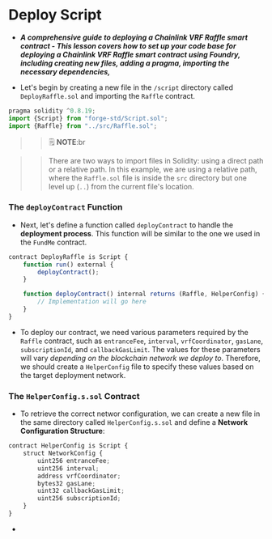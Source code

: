 # Deploy Script
- ***A comprehensive guide to deploying a Chainlink VRF Raffle smart contract - This lesson covers how to set up your code base for deploying a Chainlink VRF Raffle smart contract using Foundry, including creating new files, adding a pragma, importing the necessary dependencies,***

- Let's begin by creating a new file in the `/script` directory called `DeployRaffle.sol` and importing the `Raffle` contract.

```javascript
pragma solidity ^0.8.19;
import {Script} from "forge-std/Script.sol";
import {Raffle} from "../src/Raffle.sol";
```

>> 🗒️ **NOTE**:br

>> There are two ways to import files in Solidity: using a direct path or a relative path. In this example, we are using a relative path, where the `Raffle.sol` file is inside the `src` directory but one level up (`..`) from the current file's location.

### The `deployContract` Function
- Next, let's define a function called `deployContract` to handle the **deployment process**. This function will be similar to the one we used in the `FundMe` contract.

```javascript
contract DeployRaffle is Script {
    function run() external {
        deployContract();
    }

    function deployContract() internal returns (Raffle, HelperConfig) {
        // Implementation will go here
    }
}
```

- To deploy our contract, we need various parameters required by the `Raffle` contract, such as `entranceFee`, `interval`, `vrfCoordinator`, `gasLane`, `subscriptionId`, and `callbackGasLimit`. The values for these parameters will vary _depending on the blockchain network we deploy to_. Therefore, we should create a `HelperConfig` file to specify these values based on the target deployment network.

### The `HelperConfig.s.sol` Contract
- To retrieve the correct networ configuration, we can create a new file in the same directory called `HelperConfig.s.sol` and define a **Network Configuration Structure**:

```javascript
contract HelperConfig is Script {
    struct NetworkConfig {
        uint256 entranceFee;
        uint256 interval;
        address vrfCoordinator;
        bytes32 gasLane;
        uint32 callbackGasLimit;
        uint256 subscriptionId;
    }
}
```

- 